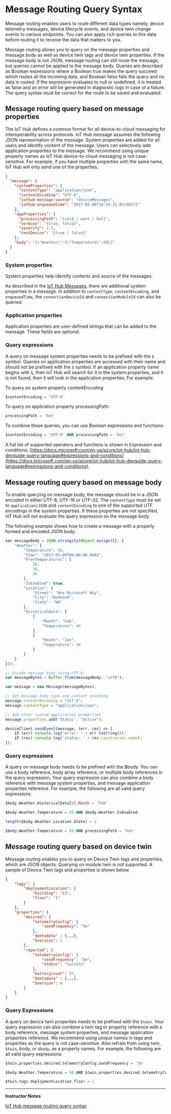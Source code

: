 # Message Routing Query Syntax

Message routing enables users to route different data types namely, device telemetry messages, device lifecycle events, and device twin change events to various endpoints. You can also apply rich queries to this data before routing it to receive the data that matters to you. 

Message routing allows you to query on the message properties and message body as well as device twin tags and device twin properties. If the message body is not JSON, message routing can still route the message, but queries cannot be applied to the message body. Queries are described as Boolean expressions where a Boolean true makes the query succeed which routes all the incoming data, and Boolean false fails the query and no data is routed. If the expression evaluates to null or undefined, it is treated as false and an error will be generated in diagnostic logs in case of a failure. The query syntax must be correct for the route to be saved and evaluated.

## Message routing query based on message properties

The IoT Hub defines a common format for all device-to-cloud messaging for interoperability across protocols. IoT Hub message assumes the following JSON representation of the message. System properties are added for all users and identify content of the message. Users can selectively add application properties to the message. We recommend using unique property names as IoT Hub device-to-cloud messaging is not case-sensitive. For example, if you have multiple properties with the same name, IoT Hub will only send one of the properties.

``` json
{ 
  "message": { 
    "systemProperties": { 
      "contentType": "application/json", 
      "contentEncoding": "UTF-8", 
      "iothub-message-source": "deviceMessages", 
      "iothub-enqueuedtime": "2017-05-08T18:55:31.8514657Z" 
    }, 
    "appProperties": { 
      "processingPath": "{cold | warm | hot}", 
      "verbose": "{true, false}", 
      "severity": 1-5, 
      "testDevice": "{true | false}" 
    }, 
    "body": "{\"Weather\":{\"Temperature\":50}}" 
  } 
} 
```

### System properties

System properties help identify contents and source of the messages.

As described in the [IoT Hub Messages](https://docs.microsoft.com/en-us/azure/iot-hub/iot-hub-devguide-messages-construct), there are additional system properties in a message. In addition to `contentType`, `contentEncoding`, and `enqueuedTime`, the `connectionDeviceId` and `connectionModuleId` can also be queried.

### Application properties

Application properties are user-defined strings that can be added to the message. These fields are optional.

### Query expressions

A query on message system properties needs to be prefixed with the `$` symbol. Queries on application properties are accessed with their name and should not be prefixed with the `$` symbol. If an application property name begins with `$`, then IoT Hub will search for it in the system properties, and it is not found, then it will look in the application properties. For example:

To query on system property contentEncoding

```SQL
$contentEncoding = 'UTF-8'
```

To query on application property processingPath:

```SQL
processingPath = 'hot'
```

To combine these queries, you can use Boolean expressions and functions:

```SQL
$contentEncoding = 'UTF-8' AND processingPath = 'hot'
```

A full list of supported operators and functions is shown in Expression and conditions: [https://docs.microsoft.com/en-us/azure/iot-hub/iot-hub-devguide-query-language#expressions-and-conditions](https://docs.microsoft.com/en-us/azure/iot-hub/iot-hub-devguide-query-language#expressions-and-conditions).

## Message routing query based on message body

To enable querying on message body, the message should be in a JSON encoded in either UTF-8, UTF-16 or UTF-32. The `contentType` must be set to `application/JSON` and `contentEncoding` to one of the supported UTF encodings in the system properties. If these properties are not specified, IoT Hub will not evaluate the query expression on the message body.

The following example shows how to create a message with a properly formed and encoded JSON body:

```js
var messageBody = JSON.stringify(Object.assign({}, {
    "Weather": {
        "Temperature": 50,
        "Time": "2017-03-09T00:00:00.000Z",
        "PrevTemperatures": [
            20,
            30,
            40
        ],
        "IsEnabled": true,
        "Location": {
            "Street": "One Microsoft Way",
            "City": "Redmond",
            "State": "WA"
        },
        "HistoricalData": [
            {
                "Month": "Feb",
                "Temperature": 40
            },
            {
                "Month": "Jan",
                "Temperature": 30
            }
        ]
    }
}));

// Encode message body using UTF-8  
var messageBytes = Buffer.from(messageBody, "utf8");

var message = new Message(messageBytes);

// Set message body type and content encoding 
message.contentEncoding = "utf-8";
message.contentType = "application/json";

// Add other custom application properties   
message.properties.add("Status", "Active");

deviceClient.sendEvent(message, (err, res) => {
    if (err) console.log('error: ' + err.toString());
    if (res) console.log('status: ' + res.constructor.name);
});
```

### Query expressions

A query on message body needs to be prefixed with the $body. You can use a body reference, body array reference, or multiple body references in the query expression. Your query expression can also combine a body reference with message system properties, and message application properties reference. For example, the following are all valid query expressions:

```SQL
$body.Weather.HistoricalData[0].Month = 'Feb'
```

```SQL
$body.Weather.Temperature = 50 AND $body.Weather.IsEnabled
```

```SQL
length($body.Weather.Location.State) = 2 
```

```SQL
$body.Weather.Temperature = 50 AND processingPath = 'hot' 
```

## Message routing query based on device twin

Message routing enables you to query on Device Twin tags and properties, which are JSON objects. Querying on module twin is not supported. A sample of Device Twin tags and properties is shown below.

```json
{
    "tags": { 
        "deploymentLocation": { 
            "building": "43", 
            "floor": "1" 
        } 
    }, 
    "properties": { 
        "desired": { 
            "telemetryConfig": { 
                "sendFrequency": "5m" 
            }, 
            "$metadata" : {...}, 
            "$version": 1 
        }, 
        "reported": { 
            "telemetryConfig": { 
                "sendFrequency": "5m", 
                "status": "success" 
            },
            "batteryLevel": 55, 
            "$metadata" : {...}, 
            "$version": 4 
        } 
    } 
} 
```

### Query Expressions

A query on device twin properties needs to be prefixed with the `$twin`. Your query expression can also combine a twin tag or property reference with a body reference, message system properties, and message application properties reference. We recommend using unique names in tags and properties as the query is not case-sensitive. Also refrain from using twin, `$twin`, body, or `$body`, as a property names. For example, the following are all valid query expressions:

```SQL
$twin.properties.desired.telemetryConfig.sendFrequency = '5m'
```

```SQL
$body.Weather.Temperature = 50 AND $twin.properties.desired.telemetryConfig.sendFrequency = '5m'
```

```SQL
$twin.tags.deploymentLocation.floor = 1 
```

---

**Instructor Notes**

[IoT Hub message routing query syntax](https://docs.microsoft.com/en-us/azure/iot-hub/iot-hub-devguide-routing-query-syntax)
